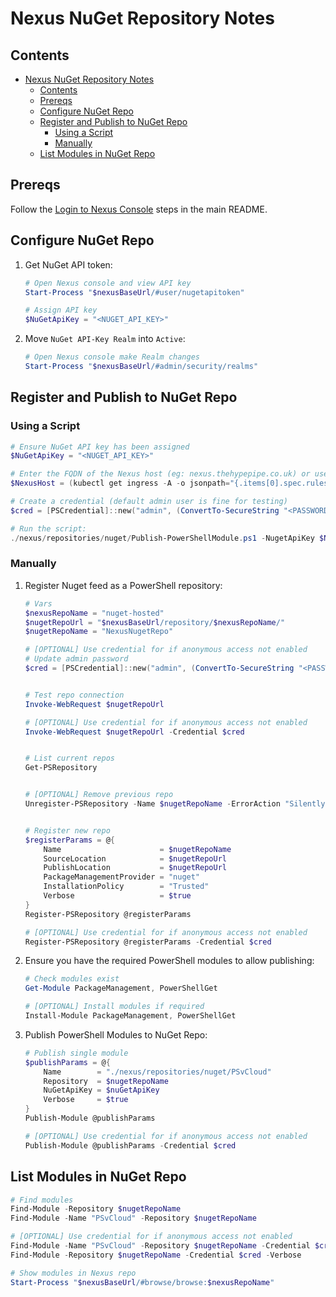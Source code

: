 # Nexus NuGet Repository Notes

## Contents

- [Nexus NuGet Repository Notes](#nexus-nuget-repository-notes)
  - [Contents](#contents)
  - [Prereqs](#prereqs)
  - [Configure NuGet Repo](#configure-nuget-repo)
  - [Register and Publish to NuGet Repo](#register-and-publish-to-nuget-repo)
    - [Using a Script](#using-a-script)
    - [Manually](#manually)
  - [List Modules in NuGet Repo](#list-modules-in-nuget-repo)

## Prereqs

Follow the [Login to Nexus Console](./../../../README.md#login-to-nexus-console) steps in the main README.

## Configure NuGet Repo

1. Get NuGet API token:

    ```powershell
    # Open Nexus console and view API key
    Start-Process "$nexusBaseUrl/#user/nugetapitoken"

    # Assign API key
    $NuGetApiKey = "<NUGET_API_KEY>"
    ```

1. Move `NuGet API-Key Realm` into `Active`:

    ```powershell
    # Open Nexus console make Realm changes
    Start-Process "$nexusBaseUrl/#admin/security/realms"
    ```

## Register and Publish to NuGet Repo

### Using a Script

```powershell
# Ensure NuGet API key has been assigned
$NuGetApiKey = "<NUGET_API_KEY>"

# Enter the FQDN of the Nexus host (eg: nexus.thehypepipe.co.uk) or use kubectl
$NexusHost = (kubectl get ingress -A -o jsonpath="{.items[0].spec.rules[0].host}")

# Create a credential (default admin user is fine for testing)
$cred = [PSCredential]::new("admin", (ConvertTo-SecureString "<PASSWORD>" -AsPlainText -Force))

# Run the script:
./nexus/repositories/nuget/Publish-PowerShellModule.ps1 -NugetApiKey $NuGetApiKey -NexusHost $NexusHost -Credential $cred
```

### Manually

1. Register Nuget feed as a PowerShell repository:

    ```powershell
    # Vars
    $nexusRepoName = "nuget-hosted"
    $nugetRepoUrl = "$nexusBaseUrl/repository/$nexusRepoName/"
    $nugetRepoName = "NexusNugetRepo"

    # [OPTIONAL] Use credential for if anonymous access not enabled
    # Update admin password
    $cred = [PSCredential]::new("admin", (ConvertTo-SecureString "<PASSWORD>" -AsPlainText -Force))


    # Test repo connection
    Invoke-WebRequest $nugetRepoUrl

    # [OPTIONAL] Use credential for if anonymous access not enabled
    Invoke-WebRequest $nugetRepoUrl -Credential $cred


    # List current repos
    Get-PSRepository


    # [OPTIONAL] Remove previous repo
    Unregister-PSRepository -Name $nugetRepoName -ErrorAction "SilentlyContinue"


    # Register new repo
    $registerParams = @{
        Name                      = $nugetRepoName
        SourceLocation            = $nugetRepoUrl
        PublishLocation           = $nugetRepoUrl
        PackageManagementProvider = "nuget"
        InstallationPolicy        = "Trusted"
        Verbose                   = $true
    }
    Register-PSRepository @registerParams

    # [OPTIONAL] Use credential for if anonymous access not enabled
    Register-PSRepository @registerParams -Credential $cred
    ```

1. Ensure you have the required PowerShell modules to allow publishing:

    ```powershell
    # Check modules exist
    Get-Module PackageManagement, PowerShellGet

    # [OPTIONAL] Install modules if required
    Install-Module PackageManagement, PowerShellGet
    ```

1. Publish PowerShell Modules to NuGet Repo:

    ```powershell
    # Publish single module
    $publishParams = @{
        Name        = "./nexus/repositories/nuget/PSvCloud"
        Repository  = $nugetRepoName
        NuGetApiKey = $nuGetApiKey
        Verbose     = $true
    }
    Publish-Module @publishParams

    # [OPTIONAL] Use credential for if anonymous access not enabled
    Publish-Module @publishParams -Credential $cred
    ```

## List Modules in NuGet Repo

```powershell
# Find modules
Find-Module -Repository $nugetRepoName
Find-Module -Name "PSvCloud" -Repository $nugetRepoName

# [OPTIONAL] Use credential for if anonymous access not enabled
Find-Module -Name "PSvCloud" -Repository $nugetRepoName -Credential $cred -Verbose
Find-Module -Repository $nugetRepoName -Credential $cred -Verbose

# Show modules in Nexus repo
Start-Process "$nexusBaseUrl/#browse/browse:$nexusRepoName"
```
